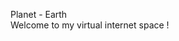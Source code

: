 Planet - Earth 
<br>
Welcome to my virtual internet space !

<!---
Saloni1707/Saloni1707 is a ✨ special ✨ repository because its `README.md` (this file) appears on your GitHub profile.
You can click the Preview link to take a look at your changes.
--->
